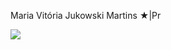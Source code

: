 Maria Vitória Jukowski Martins 
★|Pr








![](https://tenor.com/pt-BR/view/spongebob-squarepants-gay-rainbow-lgbt-pride-month-gif-13950795600460153441)


